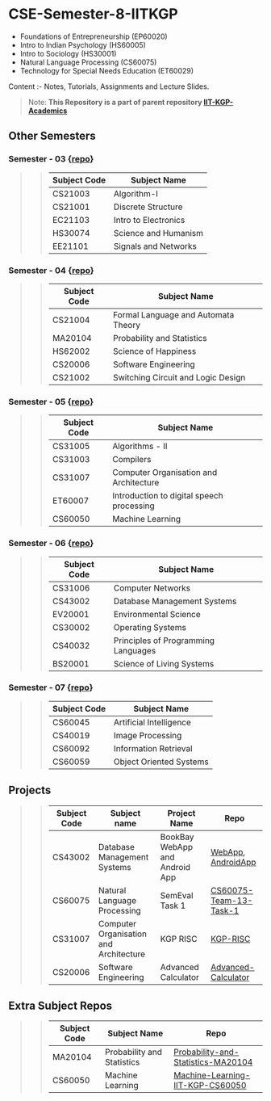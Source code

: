# CSE-Semester-8-IITKGP
* Foundations of Entrepreneurship (EP60020)
* Intro to Indian Psychology (HS60005)
* Intro to Sociology (HS30001)
* Natural Language Processing (CS60075)
* Technology for Special Needs Education (ET60029)

Content :- Notes, Tutorials, Assignments and Lecture Slides.  

> Note: **This Repository is a part of parent repository [IIT-KGP-Academics](https://github.com/ansh121/IIT-KGP-Academics)**

## Other Semesters

### Semester - 03   {[repo](https://github.com/Anshul718/CSE-Semester-3-IITKGP)}
>> Subject Code | Subject Name
>> --- | ---
>> CS21003 | Algorithm-I
>> CS21001 | Discrete Structure
>> EC21103 | Intro to Electronics
>> HS30074 | Science and Humanism
>> EE21101 | Signals and Networks

### Semester - 04   {[repo](https://github.com/Anshul718/CSE-Semester-4-IITKGP)}
>> Subject Code | Subject Name
>> --- | ---
>> CS21004 | Formal Language and Automata Theory
>> MA20104 | Probability and Statistics
>> HS62002 | Science of Happiness
>> CS20006 | Software Engineering
>> CS21002 | Switching Circuit and Logic Design

### Semester - 05   {[repo](https://github.com/Anshul718/CSE-Semester-5-IITKGP)}
>> Subject Code | Subject Name
>> --- | ---
>> CS31005 | Algorithms - II
>> CS31003 | Compilers
>> CS31007 | Computer Organisation and Architecture
>> ET60007 | Introduction to digital speech processing
>> CS60050 | Machine Learning

### Semester - 06   {[repo](https://github.com/Anshul718/CSE-Semester-6-IITKGP)}
>> Subject Code | Subject Name
>> --- | ---
>> CS31006 | Computer Networks
>> CS43002 | Database Management Systems
>> EV20001 | Environmental Science
>> CS30002 | Operating Systems
>> CS40032 | Principles of Programming Languages
>> BS20001 | Science of Living Systems

### Semester - 07   {[repo](https://github.com/Anshul718/CSE-Semester-7-IITKGP)}
>> Subject Code | Subject Name
>> --- | ---
>> CS60045 | Artificial Intelligence
>> CS40019 | Image Processing
>> CS60092 | Information Retrieval
>> CS60059 | Object Oriented Systems

## Projects
>> Subject Code | Subject name | Project Name | Repo
>> --- | --- | --- | ---
>> CS43002 | Database Management Systems | BookBay WebApp and Android App | [WebApp](https://github.com/Anshul718/Book_Bay), [AndroidApp](https://github.com/Anshul718/BookBay_Android_App)
>> CS60075 | Natural Language Processing | SemEval Task 1 | [CS60075-Team-13-Task-1](https://github.com/Anshul718/CS60075-Team-13-Task-1)
>> CS31007 | Computer Organisation and Architecture | KGP RISC | [KGP-RISC](https://github.com/Anshul718/KGP-RISC)
>> CS20006 | Software Engineering | Advanced Calculator | [Advanced-Calculator](https://github.com/Anshul718/Advanced-Calculator)

## Extra Subject Repos
>> Subject Code | Subject Name | Repo
>> --- | --- | ---
>> MA20104 | Probability and Statistics | [Probability-and-Statistics-MA20104](https://github.com/Anshul718/Probability-and-Statistics-MA20104)
>> CS60050 | Machine Learning | [Machine-Learning-IIT-KGP-CS60050](https://github.com/Anshul718/Machine-Learning-IIT-KGP-CS60050)
